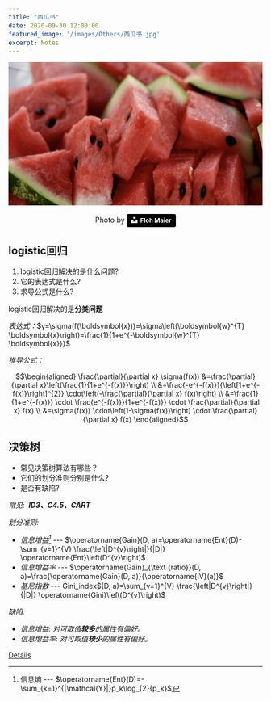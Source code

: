 ```yaml
---
title: "西瓜书"
date: 2020-09-30 12:00:00
featured_image: '/images/Others/西瓜书.jpg'
excerpt: Notes
---
```

<script src="https://cdn.mathjax.org/mathjax/latest/MathJax.js?config=TeX-AMS-MML_HTMLorMML" type="text/javascript"></script>
<script type="text/x-mathjax-config">
    MathJax.Hub.Config({
        showProcessingMessages: false,
        tex2jax: {
        skipTags: ['script', 'noscript', 'style', 'textarea', 'pre'],
        inlineMath: [['$','$']]
        }
    });
</script>

![image](/images/Others/西瓜书.jpg)
<center>Photo by <a style="background-color:black;color:white;text-decoration:none;padding:4px 6px;font-family:-apple-system, BlinkMacSystemFont, &quot;San Francisco&quot;, &quot;Helvetica Neue&quot;, Helvetica, Ubuntu, Roboto, Noto, &quot;Segoe UI&quot;, Arial, sans-serif;font-size:12px;font-weight:bold;line-height:1.2;display:inline-block;border-radius:3px" href="https://unsplash.com/photos/aFUHu9WNO3Q" target="_blank" rel="noopener noreferrer" title="Download free do whatever you want high-resolution photos from Floh Maier
"><span style="display:inline-block;padding:2px 3px"><svg xmlns="http://www.w3.org/2000/svg" style="height:12px;width:auto;position:relative;vertical-align:middle;top:-2px;fill:white" viewBox="0 0 32 32"><title>unsplash-logo</title><path d="M10 9V0h12v9H10zm12 5h10v18H0V14h10v9h12v-9z"></path></svg></span><span style="display:inline-block;padding:2px 3px">Floh Maier</span></a></center>

## logistic回归
1. logistic回归解决的是什么问题? 
2. 它的表达式是什么? 
3. 求导公式是什么?

logistic回归解决的是**分类问题** 

*表达式：*$y=\sigma(f(\boldsymbol{x}))=\sigma\left(\boldsymbol{w}^{T} \boldsymbol{x}\right)=\frac{1}{1+e^{-\boldsymbol{w}^{T} \boldsymbol{x}}}$

*推导公式：*

$$\begin{aligned} \frac{\partial}{\partial x} \sigma(f(x)) &=\frac{\partial}{\partial x}\left(\frac{1}{1+e^{-f(x)}}\right) \\ &=\frac{-e^{-f(x)}}{\left[1+e^{-f(x)}\right]^{2}} \cdot\left(-\frac{\partial}{\partial x} f(x)\right) \\ &=\frac{1}{1+e^{-f(x)}} \cdot \frac{e^{-f(x)}}{1+e^{-f(x)}} \cdot \frac{\partial}{\partial x} f(x) \\ &=\sigma(f(x)) \cdot\left(1-\sigma(f(x))\right) \cdot \frac{\partial}{\partial x} f(x) \end{aligned}$$

## 决策树
* 常见决策树算法有哪些？
* 它们的划分准则分别是什么?
* 是否有缺陷?

*常见: &nbsp;**ID3、C4.5、CART***

*划分准则:* 
* *信息增益[^1] ---* 
  $\operatorname{Gain}(D, a)=\operatorname{Ent}(D)-\sum_{v=1}^{V} \frac{\left|D^{v}\right|}{|D|} \operatorname{Ent}\left(D^{v}\right)$
* *信息增益率 ---* 
  $\operatorname{Gain}_{\text {ratio}}(D, a)=\frac{\operatorname{Gain}(D, a)}{\operatorname{IV}(a)}$
* *基尼指数 ---* 
  Gini_index$(D, a)=\sum_{v=1}^{V} \frac{\left|D^{v}\right|}{|D|} \operatorname{Gini}\left(D^{v}\right)$


*缺陷:*
* *信息增益: 对可取值**较多**的属性有偏好。*
* *信息增益率: 对可取值**较少**的属性有偏好。*
  
[^1]: 信息熵 --- 
$\operatorname{Ent}(D)=-\sum_{k=1}^{|\mathcal{Y}|}p_k\log_{2}{p_k}$

<a href="https://datawhalechina.github.io/pumpkin-book/#/chapter4/chapter4" class="button">Details</a>